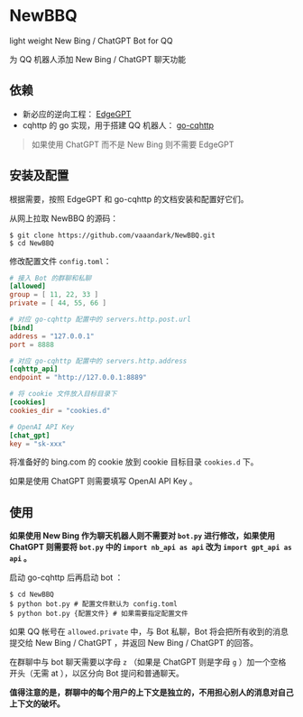 # NewBBQ

light weight New Bing / ChatGPT Bot for QQ

为 QQ 机器人添加 New Bing / ChatGPT 聊天功能

## 依赖

- 新必应的逆向工程： [EdgeGPT](https://github.com/acheong08/EdgeGPT)
- cqhttp 的 go 实现，用于搭建 QQ 机器人： [go-cqhttp](https://github.com/acheong08/EdgeGPT)

> 如果使用 ChatGPT 而不是 New Bing 则不需要 EdgeGPT

## 安装及配置

根据需要，按照 EdgeGPT 和 go-cqhttp 的文档安装和配置好它们。

从网上拉取 NewBBQ 的源码：

```console
$ git clone https://github.com/vaaandark/NewBBQ.git
$ cd NewBBQ
```

修改配置文件 `config.toml`：

```toml
# 接入 Bot 的群聊和私聊
[allowed]
group = [ 11, 22, 33 ]
private = [ 44, 55, 66 ]

# 对应 go-cqhttp 配置中的 servers.http.post.url
[bind]
address = "127.0.0.1"
port = 8888

# 对应 go-cqhttp 配置中的 servers.http.address
[cqhttp_api]
endpoint = "http://127.0.0.1:8889"

# 将 cookie 文件放入目标目录下
[cookies]
cookies_dir = "cookies.d"

# OpenAI API Key
[chat_gpt]
key = "sk-xxx"
```

将准备好的 bing.com 的 cookie 放到 cookie 目标目录 `cookies.d` 下。

如果是使用 ChatGPT 则需要填写 OpenAI API Key 。

## 使用

**如果使用 New Bing 作为聊天机器人则不需要对 `bot.py` 进行修改，如果使用 ChatGPT 则需要将 `bot.py` 中的 `import nb_api as api` 改为 `import gpt_api as api` 。**

启动 go-cqhttp 后再启动 bot ：

```console
$ cd NewBBQ
$ python bot.py # 配置文件默认为 config.toml
$ python bot.py {配置文件} # 如果需要指定配置文件
```

如果 QQ 帐号在 `allowed.private` 中，与 Bot 私聊，Bot 将会把所有收到的消息提交给 New Bing / ChatGPT ，并返回 New Bing / ChatGPT 的回答。

在群聊中与 bot 聊天需要以字母 `z` （如果是 ChatGPT 则是字母 `g` ）加一个空格开头（无需 at ），以区分向 Bot 提问和普通聊天。

**值得注意的是，群聊中的每个用户的上下文是独立的，不用担心别人的消息对自己上下文的破坏。**
